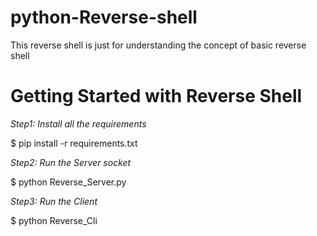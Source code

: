 # python-Reverse-shell
This reverse shell is just for understanding the concept of basic reverse shell
# Getting Started with Reverse Shell
*Step1:
Install all the requirements*  
  
  $ pip install -r requirements.txt

*Step2:
Run the Server socket* 
  
  $ python Reverse_Server.py

*Step3:
Run the Client*
  
  $ python Reverse_Cli
